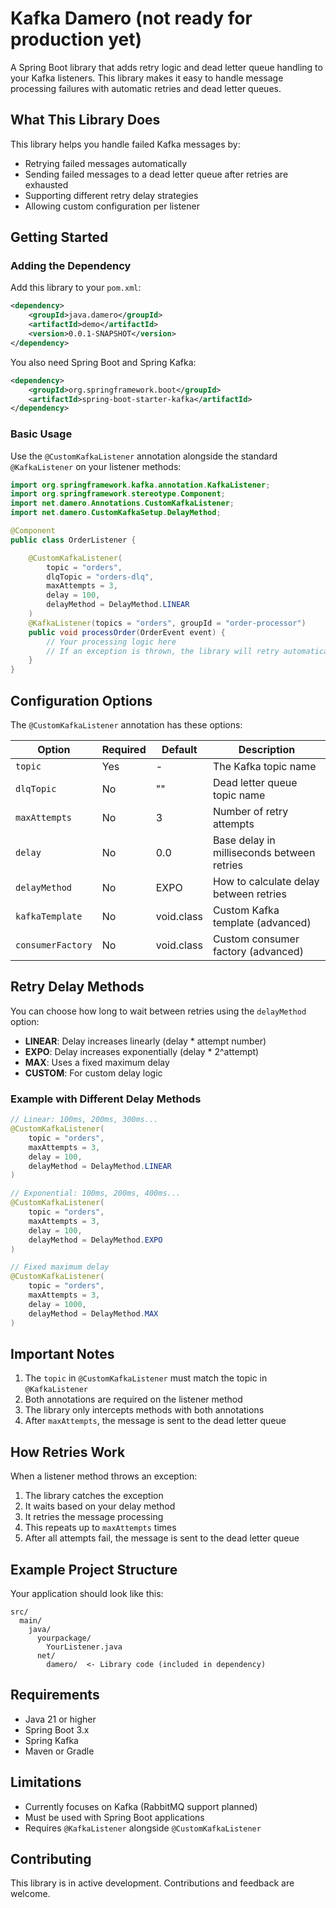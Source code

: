 # Kafka Damero (not ready for production yet)
A Spring Boot library that adds retry logic and dead letter queue handling to your Kafka listeners. This library makes it easy to handle message processing failures with automatic retries and dead letter queues.

## What This Library Does

This library helps you handle failed Kafka messages by:

- Retrying failed messages automatically
- Sending failed messages to a dead letter queue after retries are exhausted
- Supporting different retry delay strategies
- Allowing custom configuration per listener

## Getting Started

### Adding the Dependency

Add this library to your `pom.xml`:

```xml
<dependency>
    <groupId>java.damero</groupId>
    <artifactId>demo</artifactId>
    <version>0.0.1-SNAPSHOT</version>
</dependency>
```

You also need Spring Boot and Spring Kafka:

```xml
<dependency>
    <groupId>org.springframework.boot</groupId>
    <artifactId>spring-boot-starter-kafka</artifactId>
</dependency>
```

### Basic Usage

Use the `@CustomKafkaListener` annotation alongside the standard `@KafkaListener` on your listener methods:

```java
import org.springframework.kafka.annotation.KafkaListener;
import org.springframework.stereotype.Component;
import net.damero.Annotations.CustomKafkaListener;
import net.damero.CustomKafkaSetup.DelayMethod;

@Component
public class OrderListener {

    @CustomKafkaListener(
        topic = "orders",
        dlqTopic = "orders-dlq",
        maxAttempts = 3,
        delay = 100,
        delayMethod = DelayMethod.LINEAR
    )
    @KafkaListener(topics = "orders", groupId = "order-processor")
    public void processOrder(OrderEvent event) {
        // Your processing logic here
        // If an exception is thrown, the library will retry automatically
    }
}
```

## Configuration Options

The `@CustomKafkaListener` annotation has these options:

| Option | Required | Default | Description |
|--------|----------|---------|-------------|
| `topic` | Yes | - | The Kafka topic name |
| `dlqTopic` | No | "" | Dead letter queue topic name |
| `maxAttempts` | No | 3 | Number of retry attempts |
| `delay` | No | 0.0 | Base delay in milliseconds between retries |
| `delayMethod` | No | EXPO | How to calculate delay between retries |
| `kafkaTemplate` | No | void.class | Custom Kafka template (advanced) |
| `consumerFactory` | No | void.class | Custom consumer factory (advanced) |

## Retry Delay Methods

You can choose how long to wait between retries using the `delayMethod` option:

- **LINEAR**: Delay increases linearly (delay * attempt number)
- **EXPO**: Delay increases exponentially (delay * 2^attempt)
- **MAX**: Uses a fixed maximum delay
- **CUSTOM**: For custom delay logic

### Example with Different Delay Methods

```java
// Linear: 100ms, 200ms, 300ms...
@CustomKafkaListener(
    topic = "orders",
    maxAttempts = 3,
    delay = 100,
    delayMethod = DelayMethod.LINEAR
)

// Exponential: 100ms, 200ms, 400ms...
@CustomKafkaListener(
    topic = "orders",
    maxAttempts = 3,
    delay = 100,
    delayMethod = DelayMethod.EXPO
)

// Fixed maximum delay
@CustomKafkaListener(
    topic = "orders",
    maxAttempts = 3,
    delay = 1000,
    delayMethod = DelayMethod.MAX
)
```

## Important Notes

1. The `topic` in `@CustomKafkaListener` must match the topic in `@KafkaListener`
2. Both annotations are required on the listener method
3. The library only intercepts methods with both annotations
4. After `maxAttempts`, the message is sent to the dead letter queue

## How Retries Work

When a listener method throws an exception:

1. The library catches the exception
2. It waits based on your delay method
3. It retries the message processing
4. This repeats up to `maxAttempts` times
5. After all attempts fail, the message is sent to the dead letter queue

## Example Project Structure

Your application should look like this:

```
src/
  main/
    java/
      yourpackage/
        YourListener.java
      net/
        damero/  <- Library code (included in dependency)
```

## Requirements

- Java 21 or higher
- Spring Boot 3.x
- Spring Kafka
- Maven or Gradle

## Limitations

- Currently focuses on Kafka (RabbitMQ support planned)
- Must be used with Spring Boot applications
- Requires `@KafkaListener` alongside `@CustomKafkaListener`

## Contributing

This library is in active development. Contributions and feedback are welcome.

